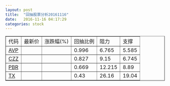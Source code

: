 ```yaml
---
layout: post
title:  "回抽股票分析20161116"
date:   2016-11-16 04:17:29
categories: stock
---
```

<script type="text/javascript">
var stockList = []
stockList.push('gb_avp');
stockList.push('gb_czz');
stockList.push('gb_pbr');
stockList.push('gb_tx');
</script>
<table border="1">
 <tr>
 <td>代码</td>
 <td>最新价</td>
 <td>涨跌幅(%)</td>
 <td>回抽比例</td>
 <td>阻力</td>
 <td>支撑</td>
</tr>
  <tr id="avp">
  <td><a href="http://stock.finance.sina.com.cn/usstock/quotes/AVP.html" target="_blank">AVP</a></td><td></td><td></td><td>0.996</td><td>6.765</td><td>5.585</td></tr>
  <tr id="czz">
  <td><a href="http://stock.finance.sina.com.cn/usstock/quotes/CZZ.html" target="_blank">CZZ</a></td><td></td><td></td><td>0.827</td><td>9.15</td><td>6.745</td></tr>
  <tr id="pbr">
  <td><a href="http://stock.finance.sina.com.cn/usstock/quotes/PBR.html" target="_blank">PBR</a></td><td></td><td></td><td>0.669</td><td>12.215</td><td>8.89</td></tr>
  <tr id="tx">
  <td><a href="http://stock.finance.sina.com.cn/usstock/quotes/TX.html" target="_blank">TX</a></td><td></td><td></td><td>0.43</td><td>26.16</td><td>19.04</td></tr>
</table>

